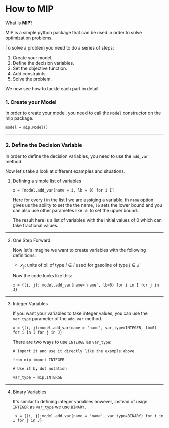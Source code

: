 # How to MIP

What is **MIP**?

MIP is a simple python package that can be used in order to solve optimization problems.

To solve a problem you need to do a series of steps:

1. Create your model.
2. Define the decision variables.
3. Set the objective function.
4. Add constraints.
5. Solve the problem.

We now see how to tackle each part in detail.

### 1. Create your Model

In order to create your model, you need to call the `Model` constructor on the mip package.

```
model = mip.Model()
```

---

### 2. Define the Decision Variable

In order to define the decision variables, you need to use the `add_var` method.

Now let\'s take a look at different examples and situations.

1. Defining a simple list of variables

    ```
    x = [model.add_var(name = i, lb = 0) for i I]
    ```

    Here for every i in the list I we are assiging a variable, th `name` option gives us the ability to set the the name, `lb` sets the lower bound and you can also use other parametes like `ub` to set the upper bound.

    The result here is a list of variables with the initial values of 0 which can take fractional values.

---

2. One Step Forward

    Now let\'s imagine we want to create variables with the following definitions:

    - $x_{ij}$: units of oil of type $i \in I$ used for gasoline of type $j \in J$

    Now the code looks like this:

    ```
    x = {(i, j): model.add_var(name=`name`, lb=0) for i in I for j in J}
    ```

---

3. Integer Variables

    If you want your variables to take integer values, you can use the `var_type` parameter of the `add_var` method.

    ```
    x = {(i, j):model.add_var(name = 'name', var_type=INTEGER, lb=0) for i in I for j in J}
    ```

    There are two ways to use `INTERGE` as `var_type`:

    ```
    # Import it and use it directly like the example above

    from mip import INTEGER

    # Use it by dot notation

    var_type = mip.INTERGE
    ```

---

4. Binary Variables

    It\'s similar to defining integer variables however, instead of usign `INTEGER` as `var_type` we use `BINARY`.

    ```
     x = {(i, j):model.add_var(name = 'name', var_type=BINARY) for i in I for j in J}
    ```
